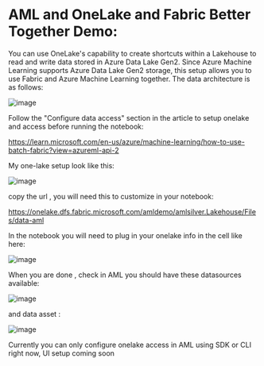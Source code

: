 # AML and OneLake and Fabric Better Together Demo:
You can use OneLake's capability to create shortcuts within a Lakehouse to read and write data stored in Azure Data Lake Gen2. Since Azure Machine Learning supports Azure Data Lake Gen2 storage, this setup allows you to use Fabric and Azure Machine Learning together. The data architecture is as follows:

![image](https://github.com/azeltov/aml_one_lake/assets/5873303/51c5babd-843b-44d5-af43-2ee74043ae59)



Follow the "Configure data access" section in the article  to setup onelake and access before running the notebook: 

https://learn.microsoft.com/en-us/azure/machine-learning/how-to-use-batch-fabric?view=azureml-api-2

My one-lake setup look like this:

![image](https://github.com/azeltov/aml_one_lake/assets/5873303/7945ea31-c6a2-4d28-95ac-445206bb6fca)

copy the url , you will need this to customize in your notebook:

https://onelake.dfs.fabric.microsoft.com/amldemo/amlsilver.Lakehouse/Files/data-aml

In the notebook you will need to plug in your onelake info in the cell like here:

![image](https://github.com/azeltov/aml_one_lake/assets/5873303/92c7c2d2-ccf6-4bbf-b6e7-34d4004ee260)

When you are done , check in AML you should have these datasources available:

![image](https://github.com/azeltov/aml_one_lake/assets/5873303/169f30b4-f4ef-4788-bd4d-8805d2ceb317)

and data asset :

![image](https://github.com/azeltov/aml_one_lake/assets/5873303/5365d064-fec6-4abc-bea5-e47cb97d6538)

Currently you can only configure onelake access in AML using SDK or CLI right now, UI setup coming soon

